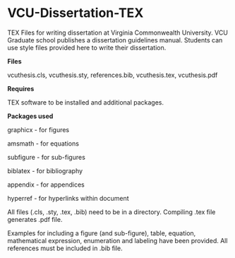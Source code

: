 VCU-Dissertation-TEX
====================

TEX Files for writing dissertation at Virginia Commonwealth University. VCU Graduate school publishes a dissertation guidelines manual. Students can use style files provided here to write their dissertation.

**Files**

vcuthesis.cls, vcuthesis.sty, references.bib, vcuthesis.tex, vcuthesis.pdf

**Requires**

TEX software to be installed and additional packages.

**Packages used**

graphicx - for figures

amsmath - for equations

subfigure - for sub-figures

biblatex - for bibliography

appendix - for appendices

hyperref - for hyperlinks within document

All files (.cls, .sty, .tex, .bib) need to be in a directory. Compiling .tex file generates .pdf file.

Examples for including a figure (and sub-figure), table, equation, mathematical expression, enumeration and labeling have been provided. All references must be included in .bib file.
